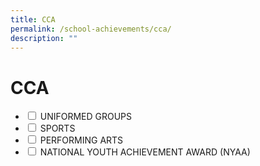 ```yaml
---
title: CCA
permalink: /school-achievements/cca/
description: ""
---
```

<h1>CCA</h1>

<ul class="jekyllcodex_accordion">
<li>
<input type="checkbox" id="accordion1">
<label for="accordion1">UNIFORMED GROUPS</label>
		<div>
			
</div></li>
			
<li>
<input type="checkbox" id="accordion2">
<label for="accordion2">SPORTS</label>
			<div>
			
</div></li>
			
<li>
				<input type="checkbox" id="accordion3">
			<label for="accordion3">PERFORMING ARTS</label>
			<div>
				
</div></li>

<li>
				<input type="checkbox" id="accordion4">
			<label for="accordion4">NATIONAL YOUTH ACHIEVEMENT AWARD (NYAA)</label>
			<div>
				
</div></li>




